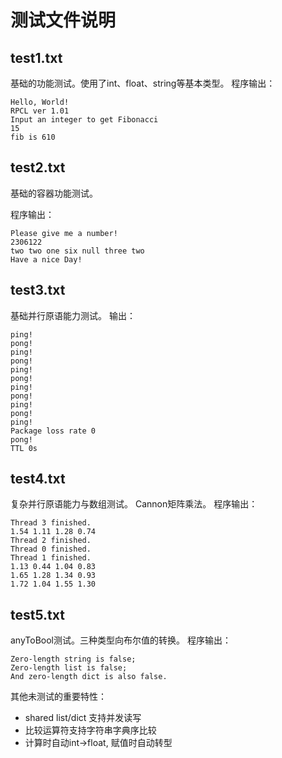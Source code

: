 # 测试文件说明
## test1.txt
基础的功能测试。使用了int、float、string等基本类型。
程序输出：
```
Hello, World!
RPCL ver 1.01
Input an integer to get Fibonacci
15
fib is 610
```
## test2.txt
基础的容器功能测试。

程序输出：
```
Please give me a number!
2306122
two two one six null three two 
Have a nice Day!
```
## test3.txt
基础并行原语能力测试。
输出：
```
ping!
pong!
ping!
pong!
ping!
pong!
ping!
pong!
ping!
pong!
ping!
Package loss rate 0
pong!
TTL 0s
```

## test4.txt
复杂并行原语能力与数组测试。
Cannon矩阵乘法。
程序输出：
```
Thread 3 finished.
1.54 1.11 1.28 0.74
Thread 2 finished.
Thread 0 finished.
Thread 1 finished.
1.13 0.44 1.04 0.83
1.65 1.28 1.34 0.93
1.72 1.04 1.55 1.30
```

## test5.txt
anyToBool测试。三种类型向布尔值的转换。
程序输出：
```
Zero-length string is false;
Zero-length list is false;
And zero-length dict is also false.
```


其他未测试的重要特性：
- shared list/dict 支持并发读写
- 比较运算符支持字符串字典序比较
- 计算时自动int->float, 赋值时自动转型
